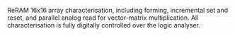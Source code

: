 ReRAM 16x16 array characterisation, including forming, incremental set and reset, and parallel analog read for vector-matrix multiplication. All characterisation is fully digitally controlled over the logic analyser.
